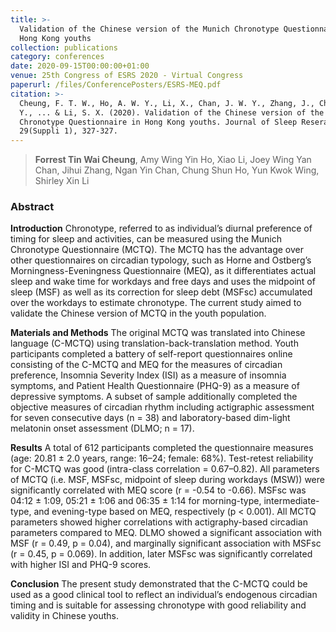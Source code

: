 ```yaml
---
title: >-
  Validation of the Chinese version of the Munich Chronotype Questionnaire in
  Hong Kong youths
collection: publications
category: conferences
date: 2020-09-15T00:00:00+01:00
venue: 25th Congress of ESRS 2020 - Virtual Congress
paperurl: /files/ConferencePosters/ESRS-MEQ.pdf
citation: >-
  Cheung, F. T. W., Ho, A. W. Y., Li, X., Chan, J. W. Y., Zhang, J., Chan, N.
  Y., ... & Li, S. X. (2020). Validation of the Chinese version of the Munich
  Chronotype Questionnaire in Hong Kong youths. Journal of Sleep Reserach,
  29(Suppli 1), 327-327.
---
```

> **Forrest Tin Wai Cheung**, Amy Wing Yin Ho, Xiao Li, Joey Wing Yan Chan, Jihui Zhang, Ngan Yin Chan, Chung Shun Ho, Yun Kwok Wing, Shirley Xin Li

### Abstract

**Introduction** Chronotype, referred to as individual’s diurnal preference of timing for sleep and activities, can be measured using the Munich Chronotype Questionnaire (MCTQ). The MCTQ has the advantage over other questionnaires on circadian typology, such as Horne and Ostberg’s Morningness-Eveningness Questionnaire (MEQ), as it differentiates actual sleep and wake time for workdays and free days and uses the midpoint of sleep (MSF) as well as its correction for sleep debt (MSFsc) accumulated over the workdays to estimate chronotype. The current study aimed to validate the Chinese version of MCTQ in the youth population.

**Materials and Methods** The original MCTQ was translated into Chinese language (C-MCTQ) using translation-back-translation method. Youth participants completed a battery of self-report questionnaires online consisting of the C-MCTQ and MEQ for the measures of circadian preference, Insomnia Severity Index (ISI) as a measure of insomnia symptoms, and Patient Health Questionnaire (PHQ-9) as a measure of depressive symptoms. A subset of sample additionally completed the objective measures of circadian rhythm including actigraphic assessment for seven consecutive days (n = 38) and laboratory-based dim-light melatonin onset assessment (DLMO; n = 17).

**Results** A total of 612 participants completed the questionnaire measures (age: 20.81 ± 2.0 years, range: 16–24; female: 68%). Test-retest reliability for C-MCTQ was good (intra-class correlation = 0.67–0.82). All parameters of MCTQ (i.e. MSF, MSFsc, midpoint of sleep during workdays (MSW)) were significantly correlated with MEQ score (r = -0.54 to -0.66). MSFsc was 04:12 ± 1:09, 05:21 ± 1:06 and 06:35 ± 1:14 for morning-type, intermediate-type, and evening-type based on MEQ, respectively (p &lt; 0.001). All MCTQ parameters showed higher correlations with actigraphy-based circadian parameters compared to MEQ. DLMO showed a significant association with MSF (r = 0.49, p = 0.04), and marginally significant association with MSFsc (r = 0.45, p = 0.069). In addition, later MSFsc was significantly correlated with higher ISI and PHQ-9 scores.

**Conclusion** The present study demonstrated that the C-MCTQ could be used as a good clinical tool to reflect an individual’s endogenous circadian timing and is suitable for assessing chronotype with good reliability and validity in Chinese youths.